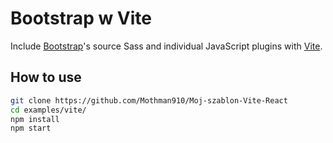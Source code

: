 # Bootstrap w Vite

Include [Bootstrap](https://getbootstrap.com)'s source Sass and individual JavaScript plugins with [Vite](https://vitejs.dev/).

## How to use

```sh
git clone https://github.com/Mothman910/Moj-szablon-Vite-React
cd examples/vite/
npm install
npm start
```
